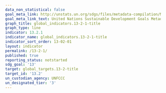 ```yaml
---
data_non_statistical: false
goal_meta_link: http://unstats.un.org/sdgs/files/metadata-compilation/Metadata-Goal-13.pdf
goal_meta_link_text: United Nations Sustainable Development Goals Metadata (pdf 759kB)
graph_title: global_indicators.13-2-1-title
graph_type: line
indicator: 13.2.1
indicator_name: global_indicators.13-2-1-title
indicator_sort_order: 13-02-01
layout: indicator
permalink: /13-2-1/
published: true
reporting_status: notstarted
sdg_goal: '13'
target: global_targets.13-2-title
target_id: '13.2'
un_custodian_agency: UNFCCC
un_designated_tier: '3'
---
```

